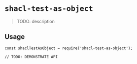 # `shacl-test-as-object`

> TODO: description

## Usage

```
const shaclTestAsObject = require('shacl-test-as-object');

// TODO: DEMONSTRATE API
```

